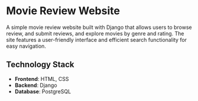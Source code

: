 # Movie Review Website

A simple movie review website built with Django that allows users to browse review, and submit reviews, and explore movies by genre and rating. The site features a user-friendly interface and efficient search functionality for easy navigation.


## Technology Stack

- **Frontend**: HTML, CSS
- **Backend**: Django
- **Database**: PostgreSQL 
